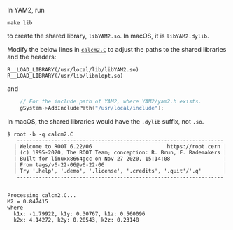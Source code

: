 In YAM2, run

```
make lib
```

to create the shared library, `libYAM2.so`. In macOS, it is `libYAM2.dylib`.

Modify the below lines in [`calcm2.C`](./calcm2.C) to adjust the paths to the shared libraries and the headers:

```
R__LOAD_LIBRARY(/usr/local/lib/libYAM2.so)
R__LOAD_LIBRARY(/usr/lib/libnlopt.so)
```

and

``` c++
    // For the include path of YAM2, where YAM2/yam2.h exists.
    gSystem->AddIncludePath("/usr/local/include");
```

In macOS, the shared libraries would have the `.dylib` suffix, not `.so`.

```
$ root -b -q calcm2.C
   ------------------------------------------------------------------
  | Welcome to ROOT 6.22/06                        https://root.cern |
  | (c) 1995-2020, The ROOT Team; conception: R. Brun, F. Rademakers |
  | Built for linuxx8664gcc on Nov 27 2020, 15:14:08                 |
  | From tags/v6-22-06@v6-22-06                                      |
  | Try '.help', '.demo', '.license', '.credits', '.quit'/'.q'       |
   ------------------------------------------------------------------


Processing calcm2.C...
M2 = 0.847415
where
  k1x: -1.79922, k1y: 0.30767, k1z: 0.560096
  k2x: 4.14272, k2y: 0.20543, k2z: 0.23148
```

